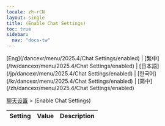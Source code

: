 ```yaml
---
locale: zh-rCN
layout: single
title: (Enable Chat Settings)
toc: true
sidebar:
  nav: "docs-tw"
---
```

[Eng](/dancexr/menu/2025.4/Chat Settings/enabled) | [繁中](/tw/dancexr/menu/2025.4/Chat Settings/enabled) | [日本語](/jp/dancexr/menu/2025.4/Chat Settings/enabled) | [한국어](/kr/dancexr/menu/2025.4/Chat Settings/enabled) | [简中](/zh/dancexr/menu/2025.4/Chat Settings/enabled)

[聊天设置](../menu#聊天设置) > (Enable Chat Settings)



| Setting | Value | Description |
| :--- | --- | :--- |
